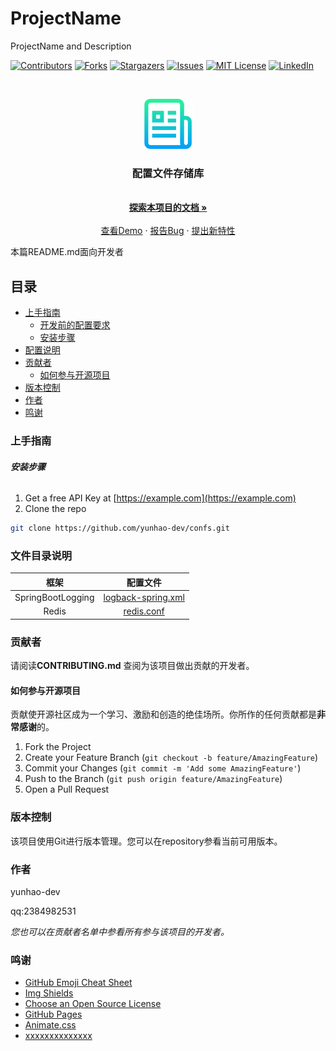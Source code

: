

# ProjectName

ProjectName and Description

<!-- PROJECT SHIELDS -->

[![Contributors][contributors-shield]][contributors-url]
[![Forks][forks-shield]][forks-url]
[![Stargazers][stars-shield]][stars-url]
[![Issues][issues-shield]][issues-url]
[![MIT License][license-shield]][license-url]
[![LinkedIn][linkedin-shield]][linkedin-url]

<!-- PROJECT LOGO -->
<br />

<p align="center">
  <a href="https://github.com/yunhao-dev/confs/">
    <img src="images/logo.png" alt="Logo" width="80" height="80">
  </a>
  <h3 align="center">配置文件存储库</h3>
  <p align="center">
    <br />
    <a href="https://github.com/yunhao-dev/confs"><strong>探索本项目的文档 »</strong></a>
    <br />
    <br />
    <a href="https://github.com/yunhao-dev/confs">查看Demo</a>
    ·
    <a href="https://github.com/yunhao-dev/confs/issues">报告Bug</a>
    ·
    <a href="https://github.com/yunhao-dev/confs/issues">提出新特性</a>
  </p>


</p>


 本篇README.md面向开发者

## 目录

- [上手指南](#上手指南)
  - [开发前的配置要求](#开发前的配置要求)
  - [安装步骤](#安装步骤)
- [配置说明](#配置文件说明)
- [贡献者](#贡献者)
  - [如何参与开源项目](#如何参与开源项目)
- [版本控制](#版本控制)
- [作者](#作者)
- [鸣谢](#鸣谢)

### 上手指南

###### **安装步骤**

1. Get a free API Key at [https://example.com](https://example.com)
2. Clone the repo

```sh
git clone https://github.com/yunhao-dev/confs.git
```

### 文件目录说明
|       框架        |                           配置文件                           |
| :---------------: | :----------------------------------------------------------: |
| SpringBootLogging | [logback-spring.xml](https://github.com/yunhao-dev/confs/blob/main/SpringBootLogging/logback-spring.xml) |
|       Redis       | [redis.conf](https://github.com/yunhao-dev/confs/blob/main/Redis/redis.conf) |

### 贡献者

请阅读**CONTRIBUTING.md** 查阅为该项目做出贡献的开发者。

#### 如何参与开源项目

贡献使开源社区成为一个学习、激励和创造的绝佳场所。你所作的任何贡献都是**非常感谢**的。


1. Fork the Project
2. Create your Feature Branch (`git checkout -b feature/AmazingFeature`)
3. Commit your Changes (`git commit -m 'Add some AmazingFeature'`)
4. Push to the Branch (`git push origin feature/AmazingFeature`)
5. Open a Pull Request



### 版本控制

该项目使用Git进行版本管理。您可以在repository参看当前可用版本。

### 作者

yunhao-dev

qq:2384982531

 *您也可以在贡献者名单中参看所有参与该项目的开发者。*



### 鸣谢


- [GitHub Emoji Cheat Sheet](https://www.webpagefx.com/tools/emoji-cheat-sheet)
- [Img Shields](https://shields.io)
- [Choose an Open Source License](https://choosealicense.com)
- [GitHub Pages](https://pages.github.com)
- [Animate.css](https://daneden.github.io/animate.css)
- [xxxxxxxxxxxxxx](https://connoratherton.com/loaders)

<!-- links -->
[your-project-path]:yunhao-dev/confs
[contributors-shield]: https://img.shields.io/github/contributors/yunhao-dev/confs.svg?style=flat-square
[contributors-url]: https://github.com/yunhao-dev/confs/graphs/contributors
[forks-shield]: https://img.shields.io/github/forks/yunhao-dev/confs.svg?style=flat-square
[forks-url]: https://github.com/yunhao-dev/confs/network/members
[stars-shield]: https://img.shields.io/github/stars/yunhao-dev/confs.svg?style=flat-square
[stars-url]: https://github.com/yunhao-dev/confs/stargazers
[issues-shield]: https://img.shields.io/github/issues/yunhao-dev/confs.svg?style=flat-square
[issues-url]: https://img.shields.io/github/issues/yunhao-dev/confs.svg
[license-shield]: https://img.shields.io/github/license/yunhao-dev/confs.svg?style=flat-square
[license-url]: https://github.com/yunhao-dev/confs/blob/master/LICENSE.txt
[linkedin-shield]: https://img.shields.io/badge/-LinkedIn-black.svg?style=flat-square&logo=linkedin&colorB=555
[linkedin-url]: https://linkedin.com/in/shaojintian




